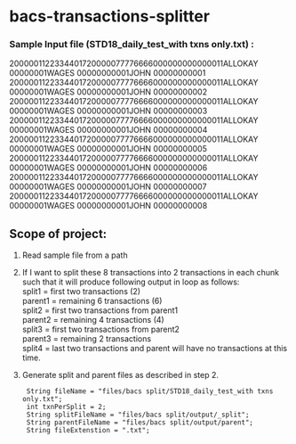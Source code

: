 # bacs-transactions-splitter
### Sample Input file (STD18_daily_test_with txns only.txt) : <br />
2000001122334401720000077776666000000000000011ALLOKAY   00000001WAGES  00000000001JOHN   00000000001
2000001122334401720000077776666000000000000011ALLOKAY   00000001WAGES  00000000001JOHN   00000000002
2000001122334401720000077776666000000000000011ALLOKAY   00000001WAGES  00000000001JOHN   00000000003
2000001122334401720000077776666000000000000011ALLOKAY   00000001WAGES  00000000001JOHN   00000000004
2000001122334401720000077776666000000000000011ALLOKAY   00000001WAGES  00000000001JOHN   00000000005
2000001122334401720000077776666000000000000011ALLOKAY   00000001WAGES  00000000001JOHN   00000000006
2000001122334401720000077776666000000000000011ALLOKAY   00000001WAGES  00000000001JOHN   00000000007
2000001122334401720000077776666000000000000011ALLOKAY   00000001WAGES  00000000001JOHN   00000000008

## Scope of project:
1. Read sample file from a path
2. If I want to split these 8 transactions into 2 transactions in each chunk such that it will produce following output in loop as follows:<br />
split1 = first two transactions (2) <br />
parent1 = remaining 6 transactions (6) <br />
split2 = first two transactions from parent1<br />
parent2 = remaining 4 transactions (4) <br />
split3 = first two transactions from parent2<br />
parent3 = remaining 2 transactions<br />
split4 = last two transactions and parent will have no transactions at this time. <br />

3. Generate split and parent files as described in step 2.

        String fileName = "files/bacs split/STD18_daily_test_with txns only.txt";
        int txnPerSplit = 2;
        String splitFileName = "files/bacs split/output/_split";
        String parentFileName = "files/bacs split/output/parent";
        String fileExtenstion = ".txt";
